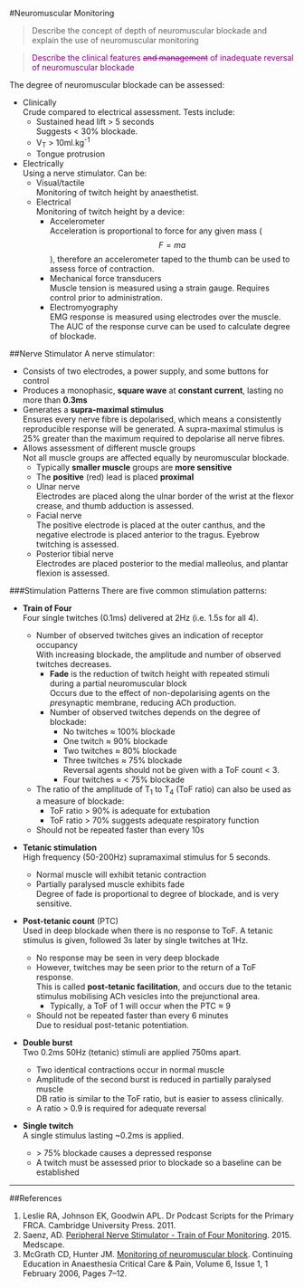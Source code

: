 #Neuromuscular Monitoring

> Describe the concept of depth of neuromuscular blockade and explain the use of neuromuscular monitoring 

<!--></!-->

> <p style="color:purple";>Describe the clinical features <strike>and management</strike> of inadequate reversal of neuromuscular blockade</p>

The degree of neuromuscular blockade can be assessed:
* Clinically  
Crude compared to electrical assessment. Tests include:
    * Sustained head lift > 5 seconds  
    Suggests < 30% blockade.
    * V<sub>T</sub> > 10ml.kg<sup>-1</sup>
    * Tongue protrusion
* Electrically  
Using a nerve stimulator. Can be:
    * Visual/tactile  
    Monitoring of twitch height by anaesthetist.
    * Electrical  
    Monitoring of twitch height by a device:
        * Accelerometer  
        Acceleration is proportional to force for any given mass ($$F = ma$$), therefore an accelerometer taped to the thumb can be used to assess force of contraction.
        * Mechanical force transducers  
        Muscle tension is measured using a strain gauge. Requires control prior to administration.
        * Electromyography  
        EMG response is measured using electrodes over the muscle. The AUC of the response curve can be used to calculate degree of blockade.
    
##Nerve Stimulator
A nerve stimulator:
* Consists of two electrodes, a power supply, and some buttons for control
* Produces a monophasic, **square wave** at **constant current**, lasting no more than **0.3ms**
* Generates a **supra-maximal stimulus**  
Ensures every nerve fibre is depolarised, which means a consistently reproducible response will be generated. A supra-maximal stimulus is 25% greater than the maximum required to depolarise all nerve fibres.
* Allows assessment of different muscle groups  
Not all muscle groups are affected equally by neuromuscular blockade.
    * Typically **smaller muscle** groups are **more sensitive**
    * The **positive** (red) lead is placed **proximal**
    * Ulnar nerve  
    Electrodes are placed along the ulnar border of the wrist at the flexor crease, and thumb adduction is assessed.
    * Facial nerve  
    The positive electrode is placed at the outer canthus, and the negative electrode is placed anterior to the tragus. Eyebrow twitching is assessed.
    * Posterior tibial nerve  
    Electrodes are placed posterior to the medial malleolus, and plantar flexion is assessed.

            
###Stimulation Patterns
There are five common stimulation patterns:
* **Train of Four**  
Four single twitches (0.1ms) delivered at 2Hz (i.e. 1.5s for all 4).
    * Number of observed twitches gives an indication of receptor occupancy  
    With increasing blockade, the amplitude and number of observed twitches decreases.
        * **Fade** is the reduction of twitch height with repeated stimuli during a partial neuromuscular block  
        Occurs due to the effect of non-depolarising agents on the *pre*synaptic membrane, reducing ACh production.
        * Number of observed twitches depends on the degree of blockade:
            * No twitches ≈ 100% blockade
            * One twitch ≈ 90% blockade
            * Two twitches ≈ 80% blockade
            * Three twitches ≈ 75% blockade  
            Reversal agents should not be given with a ToF count < 3.
            * Four twitches ≈ < 75% blockade
    * The ratio of the amplitude of T<sub>1</sub> to T<sub>4</sub> (ToF ratio) can also be used as a measure of blockade:
        * ToF ratio > 90% is adequate for extubation
        * ToF ratio > 70% suggests adequate respiratory function
    * Should not be repeated faster than every 10s


* **Tetanic stimulation**  
High frequency (50-200Hz) supramaximal stimulus for 5 seconds.
    * Normal muscle will exhibit tetanic contraction
    * Partially paralysed muscle exhibits fade  
    Degree of fade is proportional to degree of blockade, and is very sensitive.

        
* **Post-tetanic count** (PTC)  
Used in deep blockade when there is no response to ToF. A tetanic stimulus is given, followed 3s later by single twitches at 1Hz.
    * No response may be seen in very deep blockade
    * However, twitches may be seen prior to the return of a ToF response.  
    This is called **post-tetanic facilitation**, and occurs due to the tetanic stimulus mobilising ACh vesicles into the prejunctional area.
        * Typically, a ToF of 1 will occur when the PTC ≈ 9
    * Should not be repeated faster than every 6 minutes  
    Due to residual post-tetanic potentiation.



* **Double burst**  
Two 0.2ms 50Hz (tetanic) stimuli are applied 750ms apart.
    * Two identical contractions occur in normal muscle
    * Amplitude of the second burst is reduced in partially paralysed muscle  
    DB ratio is similar to the ToF ratio, but is easier to assess clinically.
    * A ratio > 0.9 is required for adequate reversal
    

* **Single twitch**  
A single stimulus lasting ~0.2ms is applied.
    * \> 75% blockade causes a depressed response
    * A twitch must be assessed prior to blockade so a baseline can be established


---
##References
1. Leslie RA, Johnson EK, Goodwin APL. Dr Podcast Scripts for the Primary FRCA. Cambridge University Press. 2011.
2. Saenz, AD. [Peripheral Nerve Stimulator - Train of Four Monitoring](http://emedicine.medscape.com/article/2009530-overview#a3). 2015. Medscape.
3. McGrath CD, Hunter JM. [Monitoring of neuromuscular block](https://academic.oup.com/bjaed/article/6/1/7/347026/Monitoring-of-neuromuscular-block). Continuing Education in Anaesthesia Critical Care & Pain, Volume 6, Issue 1, 1 February 2006, Pages 7–12.
